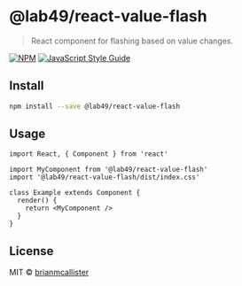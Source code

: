 # @lab49/react-value-flash

> React component for flashing based on value changes.

[![NPM](https://img.shields.io/npm/v/@lab49/react-value-flash.svg)](https://www.npmjs.com/package/@lab49/react-value-flash) [![JavaScript Style Guide](https://img.shields.io/badge/code_style-standard-brightgreen.svg)](https://standardjs.com)

## Install

```bash
npm install --save @lab49/react-value-flash
```

## Usage

```tsx
import React, { Component } from 'react'

import MyComponent from '@lab49/react-value-flash'
import '@lab49/react-value-flash/dist/index.css'

class Example extends Component {
  render() {
    return <MyComponent />
  }
}
```

## License

MIT © [brianmcallister](https://github.com/brianmcallister)
